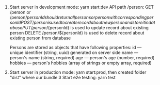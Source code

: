 1. Start server in development mode: yarn start:dev
   API path /person:
   GET /person or /person/${personId} should return all persons or person with corresponding personId
   POST /person is used to create record about new person and store it in database
   PUT /person/${personId} is used to update record about existing person
   DELETE /person/${personId} is used to delete record about existing person from database

    Persons are stored as objects that have following properties:
    id — unique identifier (string, uuid) generated on server side
    name — person's name (string, required)
    age — person's age (number, required)
    hobbies — person's hobbies (array of strings or empty array, required)
   
2. Start server in production mode: yarn start:prod, then created folder "dist" where our bundle
3 Start e2e testing: yarn test